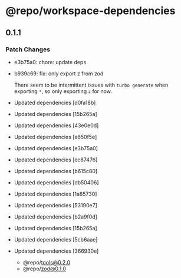 # @repo/workspace-dependencies

## 0.1.1

### Patch Changes

- e3b75a0: chore: update deps
- b939c69: fix: only export z from zod

  There seem to be intermittent issues with `turbo generate` when exporting `*`, so only exporting `z` for now.

- Updated dependencies [d0fa18b]
- Updated dependencies [15b265a]
- Updated dependencies [43e0e0d]
- Updated dependencies [e650f5e]
- Updated dependencies [e3b75a0]
- Updated dependencies [ec87476]
- Updated dependencies [b615c80]
- Updated dependencies [db50406]
- Updated dependencies [1a85730]
- Updated dependencies [53190e7]
- Updated dependencies [b2a9f0d]
- Updated dependencies [15b265a]
- Updated dependencies [5cb6aae]
- Updated dependencies [366930e]
  - @repo/tools@0.2.0
  - @repo/zod@0.1.0
